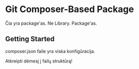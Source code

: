 # Git Composer-Based Package

Čia yra package'as. Ne Library. Package'as.

## Getting Started

composer.json faile yra viska konfigūracija.

Atkreipti dėmesį į failų struktūrą!
